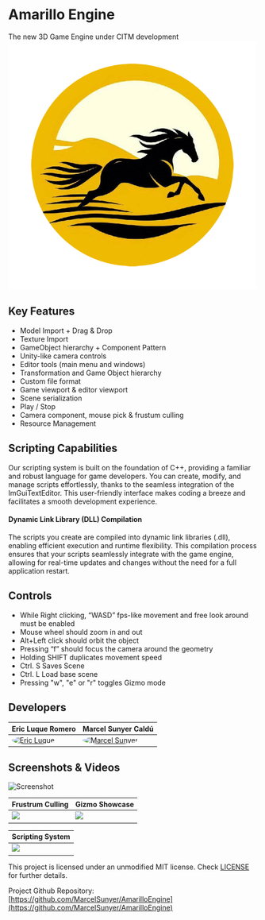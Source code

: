 # Amarillo Engine

The new 3D Game Engine under CITM development
<img src="https://github.com/MarcelSunyer/AmarilloEngine/blob/main/AmarilloEngine/AmarilloEngine/External/Amarillo%20Logo%20Circulo.png" alt="Amarillo Logo" width="500" height="500">
## Key Features

- Model Import + Drag & Drop
- Texture Import
- GameObject hierarchy + Component Pattern
- Unity-like camera controls
- Editor tools (main menu and windows)
- Transformation and Game Object hierarchy
- Custom file format
- Game viewport & editor viewport
- Scene serialization
- Play / Stop
- Camera component, mouse pick & frustum culling
- Resource Management

## Scripting Capabilities

Our scripting system is built on the foundation of C++, providing a familiar and robust language for game developers. You can create, modify, and manage scripts effortlessly, thanks to the seamless integration of the ImGuiTextEditor. This user-friendly interface makes coding a breeze and facilitates a smooth development experience.

#### Dynamic Link Library (DLL) Compilation

The scripts you create are compiled into dynamic link libraries (.dll), enabling efficient execution and runtime flexibility. This compilation process ensures that your scripts seamlessly integrate with the game engine, allowing for real-time updates and changes without the need for a full application restart.


## Controls

- While Right clicking, “WASD” fps-like movement and free look around must be enabled
- Mouse wheel should zoom in and out
- Alt+Left click should orbit the object
- Pressing “f” should focus the camera around the geometry
- Holding SHIFT duplicates movement speed
- Ctrl. S Saves Scene
- Ctrl. L Load base scene
- Pressing "w", "e" or "r" toggles Gizmo mode

## Developers

| Eric Luque Romero | Marcel Sunyer Caldú |
| --- | --- |
| <a href="https://github.com/ericlr1"><img src="https://avatars.githubusercontent.com/u/99949465" alt="Eric Luque" style="border-radius: 70%; width: 250px; height: 250px;"></a>  | <a href="https://github.com/MarcelSunyer"><img src="https://avatars.githubusercontent.com/u/45765502" alt="Marcel Sunyer" style="border-radius: 70%; width: 250px; height: 250px;"></a>

## Screenshots & Videos

![Screenshot](https://github.com/MarcelSunyer/AmarilloEngine/assets/99949465/775f4186-7596-42b1-96b5-6ff69e96f411)

| Frustrum Culling | Gizmo Showcase |
|----------|----------|
| <img src="https://github.com/MarcelSunyer/AmarilloEngine/assets/99949465/19a0a8bd-4bc0-47fd-975f-d5f423375183"> | <img src="https://github.com/MarcelSunyer/AmarilloEngine/assets/99949465/1f93bb7c-9489-4a0f-9901-ca4ef5055e0c"> |

| Scripting System |
|----------|
| <img src="https://github.com/MarcelSunyer/AmarilloEngine/assets/99949465/ec2e3b2c-8ab1-4274-b08a-caf7bcb17cee"> |

This project is licensed under an unmodified MIT license. Check [LICENSE](https://github.com/git/git-scm.com/blob/main/MIT-LICENSE.txt) for further details.

Project Github Repository: [https://github.com/MarcelSunyer/AmarilloEngine](https://github.com/MarcelSunyer/AmarilloEngine)
